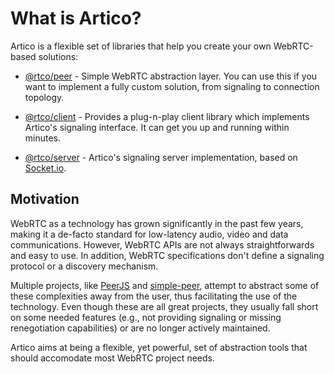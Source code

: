 # What is Artico?

Artico is a flexible set of libraries that help you create your own WebRTC-based solutions:

- [@rtco/peer](https://www.npmjs.com/package/@rtco/peer) - Simple WebRTC abstraction layer. You can use this if you want to implement a fully custom solution, from signaling to connection topology.

- [@rtco/client](https://www.npmjs.com/package/@rtco/client) - Provides a plug-n-play client library which implements Artico's signaling interface. It can get you up and running within minutes.

- [@rtco/server](https://www.npmjs.com/package/@rtco/server) - Artico's signaling server implementation, based on [Socket.io](https://socket.io).

## Motivation

WebRTC as a technology has grown significantly in the past few years, making it a de-facto standard for low-latency audio, video and data communications.
However, WebRTC APIs are not always straightforwards and easy to use. In addition, WebRTC specifications don't define a signaling protocol or a discovery mechanism.

Multiple projects, like [PeerJS](https://peerjs.com) and [simple-peer](https://github.com/feross/simple-peer), attempt to abstract some of these complexities away from the user, thus facilitating the use of the technology.
Even though these are all great projects, they usually fall short on some needed features (e.g., not providing signaling or missing renegotiation capabilities) or are no longer actively maintained.

Artico aims at being a flexible, yet powerful, set of abstraction tools that should accomodate most WebRTC project needs.
